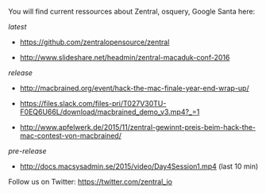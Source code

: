 You will find current ressources about Zentral, osquery, Google Santa here:


*latest*
- https://github.com/zentralopensource/zentral

- http://www.slideshare.net/headmin/zentral-macaduk-conf-2016

*release*

- http://macbrained.org/event/hack-the-mac-finale-year-end-wrap-up/

- https://files.slack.com/files-pri/T027V30TU-F0EQ6U66L/download/macbrained_demo_v3.mp4?_=1

- http://www.apfelwerk.de/2015/11/zentral-gewinnt-preis-beim-hack-the-mac-contest-von-macbrained/

*pre-release*
- http://docs.macsysadmin.se/2015/video/Day4Session1.mp4 (last 10 min)

Follow us on Twitter: https://twitter.com/zentral_io

